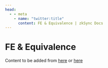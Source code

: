 ```yaml
---
head:
  - - meta
    - name: "twitter:title"
      content: FE & Equivalence | zkSync Docs
---
```


# FE & Equivalence

Content to be added from [here](https://github.com/matter-labs/zksync-era/tree/main/docs/specs) or [here](https://zkstack.io/components)
